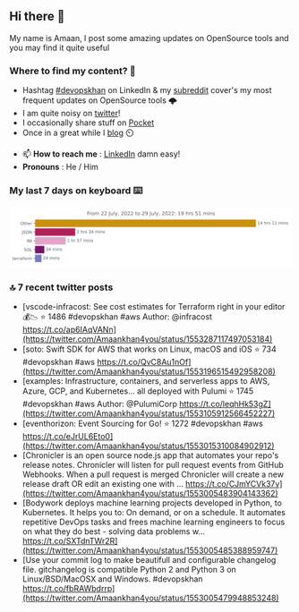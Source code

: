 <!--- [![Hits](https://hits.seeyoufarm.com/api/count/incr/badge.svg?url=https%3A%2F%2Fgithub.com%2Fakhan4u%2Fhit-counter&count_bg=%2379C83D&title_bg=%23555555&icon=&icon_color=%23E7E7E7&title=visits&edge_flat=false)](https://hits.seeyoufarm.com) --->

## Hi there 👋

My name is Amaan, I post some amazing updates on OpenSource tools and you may find it quite useful

### Where to find my content? 🤔

* Hashtag [#devopskhan](https://www.linkedin.com/feed/hashtag/devopskhan/) on LinkedIn & my [subreddit](https://www.reddit.com/r/devopskhan/) cover's my most frequent updates on OpenSource tools 🌩️
* I am quite noisy on [twitter](https://twitter.com/Amaankhan4you)!
* I occasionally share stuff on [Pocket](https://getpocket.com/@ej6g8d1dp2829A16a9Tf5d4T6bAMp3d8791rejDe86yem3bm4e14ex4fT4dluk29)
* Once in a great while I [blog](https://linuxparrot.com/) ⏲️


- 📫 **How to reach me** : [LinkedIn](https://www.linkedin.com/in/amaan-khan-linux-ninja) damn easy!
- **Pronouns** : He / Him

### My last 7 days on keyboard ⌨️

<img src="https://github.com/akhan4u/akhan4u/blob/main/images/stat.svg" alt="Amaan's Wakatime Activity!"/>

### 🔝 7 recent twitter posts
<!-- DEVDOJO:START -->
- [vscode-infracost: See cost estimates for Terraform right in your editor💰📉
⭐️ 1486
#devopskhan #aws
Author: @infracost
https://t.co/ap6IAqVANn](https://twitter.com/Amaankhan4you/status/1553287117497053184)
- [soto: Swift SDK for AWS that works on Linux, macOS and iOS
⭐️ 734
#devopskhan #aws
https://t.co/QvC8Au1nOf](https://twitter.com/Amaankhan4you/status/1553196515492958208)
- [examples: Infrastructure, containers, and serverless apps to AWS, Azure, GCP, and Kubernetes... all deployed with Pulumi
⭐️ 1745
#devopskhan #aws
Author: @PulumiCorp
https://t.co/leqhHk53gZ](https://twitter.com/Amaankhan4you/status/1553105912566452227)
- [eventhorizon: Event Sourcing for Go!
⭐️ 1272
#devopskhan #aws
https://t.co/eJrUL6Eto0](https://twitter.com/Amaankhan4you/status/1553015310084902912)
- [Chronicler is an open source node.js app that automates your repo&#39;s release notes. Chronicler will listen for pull request events from GitHub Webhooks. When a pull request is merged Chronicler will create a new release draft OR edit an existing one with … https://t.co/CJmYCVk37v](https://twitter.com/Amaankhan4you/status/1553005483904143362)
- [Bodywork deploys machine learning projects developed in Python, to Kubernetes. It helps you to: On demand, or on a schedule. It automates repetitive DevOps tasks and frees machine learning engineers to focus on what they do best - solving data problems w… https://t.co/SXTdnTWr2R](https://twitter.com/Amaankhan4you/status/1553005485388959747)
- [Use your commit log to make beautifull and configurable changelog file. gitchangelog is compatible Python 2 and Python 3 on Linux/BSD/MacOSX and Windows. #devopskhan https://t.co/fbRAWbdrrp](https://twitter.com/Amaankhan4you/status/1553005479948853248)
<!-- DEVDOJO:END -->

<!-- ![Amaan's GitHub stats](https://github-readme-stats.vercel.app/api?username=akhan4u&count_private=true&show_icons=true&hide=contribs) -->
